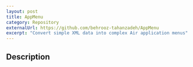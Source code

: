 ```yaml
---
layout: post
title: AppMenu
category: Repository
externalUrl: https://github.com/behrooz-tahanzadeh/AppMenu
excerpt: "Convert simple XML data into complex Air application menus"
---
```


Description
--